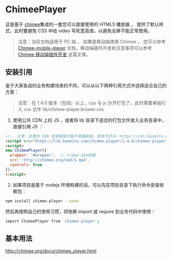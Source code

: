 # ChimeePlayer

这是基于 [chimee](https://github.com/Chimeejs/chimee)集成的一套您可以直接使用的 HTML5 播放器 ， 提供了默认样式，此时要避免 CSS 中给 video 写死宽高值，以避免全屏不能正常使用。

> 注意：当前文档适用于 PC 端 ， 如果是移动端使用 Chimee ， 您可以参考 [Chimee-mobile-player](https://github.com/Chimeejs/chimee-mobile-player/blob/master/README.md) 文档，移动端插件开发和注意事项可以参考 [Chimee 移动端插件开发](https://github.com/Chimeejs/chimee-mobile-player/blob/master/doc/dev.md) 这篇文章。

## 安装引用

鉴于大家各自的业务构建场景的不同，可以从以下两种引用方式中选择适合自己的方案：

> 注意：在 1.4.0 版本（包括）以上，css 与 js 分开打包了，此时需要单独引入 css 文件 lib/chimee-player.brower.css

1. 使用公共 CDN 上的 JS ，或者将 lib 目录下适合的打包文件放入业务目录中，直接引用 JS ：

```html
<!-- 注意：这里的 CDN 资源链接可能不是最新版，具体可访问：https://cdn.baomitu.com/chimee-player -->
<script src="https://lib.baomitu.com/chimee-player/1.4.8/chimee-player.browser.js"></script>
<script>
new ChimeePlayer({
  wrapper: '#wrapper',  // video dom容器
  src: 'http://chimee.org/vod/1.mp4',
  controls: true
});
</script>
```

2. 如果项目是基于 nodejs 环境构建的话，可以先在项目目录下执行命令安装依赖包：

```bash
npm install chimee-player --save
```

然后再按照自己的使用习惯，将依赖 import 或 require 到业务代码中使用：

```bash
import ChimeePlayer from 'chimee-player';
```

## 基本用法

http://chimee.org/docs/chimee_player.html